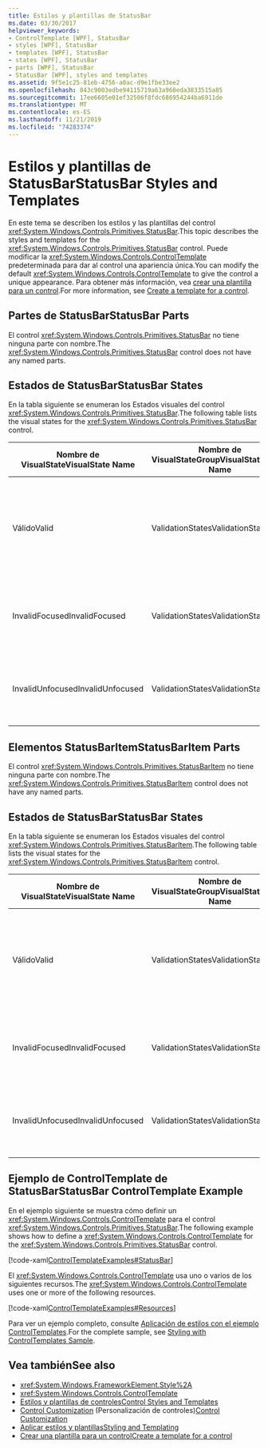 ```yaml
---
title: Estilos y plantillas de StatusBar
ms.date: 03/30/2017
helpviewer_keywords:
- ControlTemplate [WPF], StatusBar
- styles [WPF], StatusBar
- templates [WPF], StatusBar
- states [WPF], StatusBar
- parts [WPF], StatusBar
- StatusBar [WPF], styles and templates
ms.assetid: 9f5e1c25-81eb-4756-a0ac-d9e1fbe33ee2
ms.openlocfilehash: 843c9003edbe94115719a63a968eda3833515a85
ms.sourcegitcommit: 17ee6605e01ef32506f8fdc686954244ba6911de
ms.translationtype: MT
ms.contentlocale: es-ES
ms.lasthandoff: 11/21/2019
ms.locfileid: "74283374"
---
```

# <a name="statusbar-styles-and-templates"></a><span data-ttu-id="8101a-102">Estilos y plantillas de StatusBar</span><span class="sxs-lookup"><span data-stu-id="8101a-102">StatusBar Styles and Templates</span></span>
<span data-ttu-id="8101a-103">En este tema se describen los estilos y las plantillas del control <xref:System.Windows.Controls.Primitives.StatusBar>.</span><span class="sxs-lookup"><span data-stu-id="8101a-103">This topic describes the styles and templates for the <xref:System.Windows.Controls.Primitives.StatusBar> control.</span></span> <span data-ttu-id="8101a-104">Puede modificar la <xref:System.Windows.Controls.ControlTemplate> predeterminada para dar al control una apariencia única.</span><span class="sxs-lookup"><span data-stu-id="8101a-104">You can modify the default <xref:System.Windows.Controls.ControlTemplate> to give the control a unique appearance.</span></span> <span data-ttu-id="8101a-105">Para obtener más información, vea [crear una plantilla para un control](../../../desktop-wpf/themes/how-to-create-apply-template.md).</span><span class="sxs-lookup"><span data-stu-id="8101a-105">For more information, see [Create a template for a control](../../../desktop-wpf/themes/how-to-create-apply-template.md).</span></span>  
  
## <a name="statusbar-parts"></a><span data-ttu-id="8101a-106">Partes de StatusBar</span><span class="sxs-lookup"><span data-stu-id="8101a-106">StatusBar Parts</span></span>  
 <span data-ttu-id="8101a-107">El control <xref:System.Windows.Controls.Primitives.StatusBar> no tiene ninguna parte con nombre.</span><span class="sxs-lookup"><span data-stu-id="8101a-107">The <xref:System.Windows.Controls.Primitives.StatusBar> control does not have any named parts.</span></span>  
  
## <a name="statusbar-states"></a><span data-ttu-id="8101a-108">Estados de StatusBar</span><span class="sxs-lookup"><span data-stu-id="8101a-108">StatusBar States</span></span>  
 <span data-ttu-id="8101a-109">En la tabla siguiente se enumeran los Estados visuales del control <xref:System.Windows.Controls.Primitives.StatusBar>.</span><span class="sxs-lookup"><span data-stu-id="8101a-109">The following table lists the visual states for the <xref:System.Windows.Controls.Primitives.StatusBar> control.</span></span>  
  
|<span data-ttu-id="8101a-110">Nombre de VisualState</span><span class="sxs-lookup"><span data-stu-id="8101a-110">VisualState Name</span></span>|<span data-ttu-id="8101a-111">Nombre de VisualStateGroup</span><span class="sxs-lookup"><span data-stu-id="8101a-111">VisualStateGroup Name</span></span>|<span data-ttu-id="8101a-112">Descripción</span><span class="sxs-lookup"><span data-stu-id="8101a-112">Description</span></span>|  
|-|-|-|  
|<span data-ttu-id="8101a-113">Válido</span><span class="sxs-lookup"><span data-stu-id="8101a-113">Valid</span></span>|<span data-ttu-id="8101a-114">ValidationStates</span><span class="sxs-lookup"><span data-stu-id="8101a-114">ValidationStates</span></span>|<span data-ttu-id="8101a-115">El control utiliza la clase <xref:System.Windows.Controls.Validation> y la propiedad adjunta <xref:System.Windows.Controls.Validation.HasError%2A?displayProperty=nameWithType> es `false`.</span><span class="sxs-lookup"><span data-stu-id="8101a-115">The control uses the <xref:System.Windows.Controls.Validation> class and the <xref:System.Windows.Controls.Validation.HasError%2A?displayProperty=nameWithType> attached property is `false`.</span></span>|  
|<span data-ttu-id="8101a-116">InvalidFocused</span><span class="sxs-lookup"><span data-stu-id="8101a-116">InvalidFocused</span></span>|<span data-ttu-id="8101a-117">ValidationStates</span><span class="sxs-lookup"><span data-stu-id="8101a-117">ValidationStates</span></span>|<span data-ttu-id="8101a-118">La propiedad adjunta <xref:System.Windows.Controls.Validation.HasError%2A?displayProperty=nameWithType> es `true` tiene el foco.</span><span class="sxs-lookup"><span data-stu-id="8101a-118">The <xref:System.Windows.Controls.Validation.HasError%2A?displayProperty=nameWithType> attached property is `true` has the control has focus.</span></span>|  
|<span data-ttu-id="8101a-119">InvalidUnfocused</span><span class="sxs-lookup"><span data-stu-id="8101a-119">InvalidUnfocused</span></span>|<span data-ttu-id="8101a-120">ValidationStates</span><span class="sxs-lookup"><span data-stu-id="8101a-120">ValidationStates</span></span>|<span data-ttu-id="8101a-121">La propiedad adjunta <xref:System.Windows.Controls.Validation.HasError%2A?displayProperty=nameWithType> es `true` tiene el control no tiene el foco.</span><span class="sxs-lookup"><span data-stu-id="8101a-121">The <xref:System.Windows.Controls.Validation.HasError%2A?displayProperty=nameWithType> attached property is `true` has the control does not have focus.</span></span>|  
  
## <a name="statusbaritem-parts"></a><span data-ttu-id="8101a-122">Elementos StatusBarItem</span><span class="sxs-lookup"><span data-stu-id="8101a-122">StatusBarItem Parts</span></span>  
 <span data-ttu-id="8101a-123">El control <xref:System.Windows.Controls.Primitives.StatusBarItem> no tiene ninguna parte con nombre.</span><span class="sxs-lookup"><span data-stu-id="8101a-123">The <xref:System.Windows.Controls.Primitives.StatusBarItem> control does not have any named parts.</span></span>  
  
## <a name="statusbar-states"></a><span data-ttu-id="8101a-124">Estados de StatusBar</span><span class="sxs-lookup"><span data-stu-id="8101a-124">StatusBar States</span></span>  
 <span data-ttu-id="8101a-125">En la tabla siguiente se enumeran los Estados visuales del control <xref:System.Windows.Controls.Primitives.StatusBarItem>.</span><span class="sxs-lookup"><span data-stu-id="8101a-125">The following table lists the visual states for the <xref:System.Windows.Controls.Primitives.StatusBarItem> control.</span></span>  
  
|<span data-ttu-id="8101a-126">Nombre de VisualState</span><span class="sxs-lookup"><span data-stu-id="8101a-126">VisualState Name</span></span>|<span data-ttu-id="8101a-127">Nombre de VisualStateGroup</span><span class="sxs-lookup"><span data-stu-id="8101a-127">VisualStateGroup Name</span></span>|<span data-ttu-id="8101a-128">Descripción</span><span class="sxs-lookup"><span data-stu-id="8101a-128">Description</span></span>|  
|-|-|-|  
|<span data-ttu-id="8101a-129">Válido</span><span class="sxs-lookup"><span data-stu-id="8101a-129">Valid</span></span>|<span data-ttu-id="8101a-130">ValidationStates</span><span class="sxs-lookup"><span data-stu-id="8101a-130">ValidationStates</span></span>|<span data-ttu-id="8101a-131">El control utiliza la clase <xref:System.Windows.Controls.Validation> y la propiedad adjunta <xref:System.Windows.Controls.Validation.HasError%2A?displayProperty=nameWithType> es `false`.</span><span class="sxs-lookup"><span data-stu-id="8101a-131">The control uses the <xref:System.Windows.Controls.Validation> class and the <xref:System.Windows.Controls.Validation.HasError%2A?displayProperty=nameWithType> attached property is `false`.</span></span>|  
|<span data-ttu-id="8101a-132">InvalidFocused</span><span class="sxs-lookup"><span data-stu-id="8101a-132">InvalidFocused</span></span>|<span data-ttu-id="8101a-133">ValidationStates</span><span class="sxs-lookup"><span data-stu-id="8101a-133">ValidationStates</span></span>|<span data-ttu-id="8101a-134">La propiedad adjunta <xref:System.Windows.Controls.Validation.HasError%2A?displayProperty=nameWithType> es `true` tiene el foco.</span><span class="sxs-lookup"><span data-stu-id="8101a-134">The <xref:System.Windows.Controls.Validation.HasError%2A?displayProperty=nameWithType> attached property is `true` has the control has focus.</span></span>|  
|<span data-ttu-id="8101a-135">InvalidUnfocused</span><span class="sxs-lookup"><span data-stu-id="8101a-135">InvalidUnfocused</span></span>|<span data-ttu-id="8101a-136">ValidationStates</span><span class="sxs-lookup"><span data-stu-id="8101a-136">ValidationStates</span></span>|<span data-ttu-id="8101a-137">La propiedad adjunta <xref:System.Windows.Controls.Validation.HasError%2A?displayProperty=nameWithType> es `true` tiene el control no tiene el foco.</span><span class="sxs-lookup"><span data-stu-id="8101a-137">The <xref:System.Windows.Controls.Validation.HasError%2A?displayProperty=nameWithType> attached property is `true` has the control does not have focus.</span></span>|  
  
## <a name="statusbar-controltemplate-example"></a><span data-ttu-id="8101a-138">Ejemplo de ControlTemplate de StatusBar</span><span class="sxs-lookup"><span data-stu-id="8101a-138">StatusBar ControlTemplate Example</span></span>  
 <span data-ttu-id="8101a-139">En el ejemplo siguiente se muestra cómo definir un <xref:System.Windows.Controls.ControlTemplate> para el control <xref:System.Windows.Controls.Primitives.StatusBar>.</span><span class="sxs-lookup"><span data-stu-id="8101a-139">The following example shows how to define a <xref:System.Windows.Controls.ControlTemplate> for the <xref:System.Windows.Controls.Primitives.StatusBar> control.</span></span>  
  
 [!code-xaml[ControlTemplateExamples#StatusBar](~/samples/snippets/csharp/VS_Snippets_Wpf/ControlTemplateExamples/CS/resources/statusbar.xaml#statusbar)]  
  
 <span data-ttu-id="8101a-140">El <xref:System.Windows.Controls.ControlTemplate> usa uno o varios de los siguientes recursos.</span><span class="sxs-lookup"><span data-stu-id="8101a-140">The <xref:System.Windows.Controls.ControlTemplate> uses one or more of the following resources.</span></span>  
  
 [!code-xaml[ControlTemplateExamples#Resources](~/samples/snippets/csharp/VS_Snippets_Wpf/ControlTemplateExamples/CS/resources/shared.xaml#resources)]  
  
 <span data-ttu-id="8101a-141">Para ver un ejemplo completo, consulte [Aplicación de estilos con el ejemplo ControlTemplates](https://github.com/Microsoft/WPF-Samples/tree/master/Styles%20&%20Templates/IntroToStylingAndTemplating).</span><span class="sxs-lookup"><span data-stu-id="8101a-141">For the complete sample, see [Styling with ControlTemplates Sample](https://github.com/Microsoft/WPF-Samples/tree/master/Styles%20&%20Templates/IntroToStylingAndTemplating).</span></span>  
  
## <a name="see-also"></a><span data-ttu-id="8101a-142">Vea también</span><span class="sxs-lookup"><span data-stu-id="8101a-142">See also</span></span>

- <xref:System.Windows.FrameworkElement.Style%2A>
- <xref:System.Windows.Controls.ControlTemplate>
- [<span data-ttu-id="8101a-143">Estilos y plantillas de controles</span><span class="sxs-lookup"><span data-stu-id="8101a-143">Control Styles and Templates</span></span>](control-styles-and-templates.md)
- <span data-ttu-id="8101a-144">[Control Customization](control-customization.md) (Personalización de controles)</span><span class="sxs-lookup"><span data-stu-id="8101a-144">[Control Customization](control-customization.md)</span></span>
- [<span data-ttu-id="8101a-145">Aplicar estilos y plantillas</span><span class="sxs-lookup"><span data-stu-id="8101a-145">Styling and Templating</span></span>](../../../desktop-wpf/fundamentals/styles-templates-overview.md)
- [<span data-ttu-id="8101a-146">Crear una plantilla para un control</span><span class="sxs-lookup"><span data-stu-id="8101a-146">Create a template for a control</span></span>](../../../desktop-wpf/themes/how-to-create-apply-template.md)
